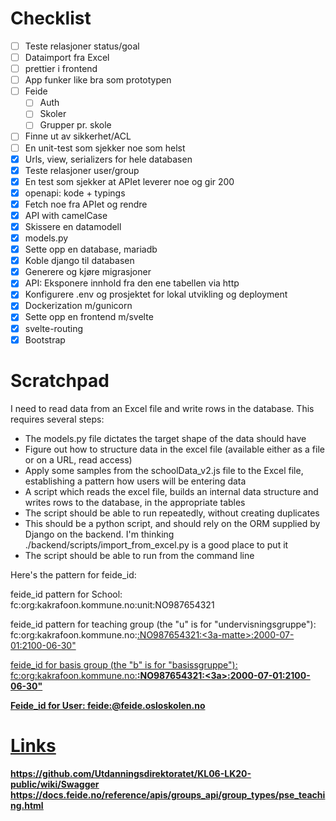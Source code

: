 # Checklist

- [ ] Teste relasjoner status/goal
- [ ] Dataimport fra Excel
- [ ] prettier i frontend
- [ ] App funker like bra som prototypen
- [ ] Feide
  - [ ] Auth
  - [ ] Skoler
  - [ ] Grupper pr. skole
- [ ] Finne ut av sikkerhet/ACL
- [ ] En unit-test som sjekker noe som helst
- [x] Urls, view, serializers for hele databasen
- [x] Teste relasjoner user/group
- [x] En test som sjekker at APIet leverer noe og gir 200
- [x] openapi: kode + typings
- [x] Fetch noe fra APIet og rendre
- [x] API with camelCase
- [x] Skissere en datamodell
- [x] models.py
- [x] Sette opp en database, mariadb
- [x] Koble django til databasen
- [x] Generere og kjøre migrasjoner
- [x] API: Eksponere innhold fra den ene tabellen via http
- [x] Konfigurere .env og prosjektet for lokal utvikling og deployment
- [x] Dockerization m/gunicorn
- [x] Sette opp en frontend m/svelte
- [x] svelte-routing
- [x] Bootstrap

# Scratchpad

I need to read data from an Excel file and write rows in the database. This requires several steps:

- The models.py file dictates the target shape of the data should have
- Figure out how to structure data in the excel file (available either as a file or on a URL, read access)
- Apply some samples from the schoolData_v2.js file to the Excel file, establishing a pattern how users will be entering data
- A script which reads the excel file, builds an internal data structure and writes rows to the database, in the appropriate tables
- The script should be able to run repeatedly, without creating duplicates
- This should be a python script, and should rely on the ORM supplied by Django on the backend. I'm thinking ./backend/scripts/import_from_excel.py is a good place to put it
- The script should be able to run from the command line

Here's the pattern for feide_id:

feide_id pattern for School:
fc:org:kakrafoon.kommune.no:unit:NO987654321

feide_id pattern for teaching group (the "u" is for "undervisningsgruppe"):
fc:org:kakrafoon.kommune.no:<u>:NO987654321:<3a-matte>:2000-07-01:2100-06-30"

feide_id for basis group (the "b" is for "basissgruppe"):
fc:org:kakrafoon.kommune.no:<b>:NO987654321:<3a>:2000-07-01:2100-06-30"

Feide_id for User:
feide:<username>@feide.osloskolen.no

# Links

https://github.com/Utdanningsdirektoratet/KL06-LK20-public/wiki/Swagger
https://docs.feide.no/reference/apis/groups_api/group_types/pse_teaching.html
